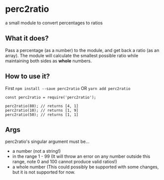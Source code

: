# perc2ratio

a small module to convert percentages to ratios

## What it does?

Pass a percentage (as a number) to the module, and get back a ratio (as an array).
The module will calculate the smallest possible ratio while maintaining both sides as **whole** numbers.

## How to use it?

First `npm install --save perc2ratio` OR `yarn add perc2ratio`

```
const perc2ratio = require('perc2ratio');

perc2ratio(80); // returns [4, 1]
perc2ratio(10); // returns [1, 9]
perc2ratio(50); // returns [1, 1]
```

## Args

perc2ratio's singular argument must be...

- a number (not a string!)
- in the range 1 - 99 (It will throw an error on any number outside this range, note 0 and 100 cannot produce valid ratios!)
- a whole number (This could possibly be supported with some changes, but it is not supported for now.
